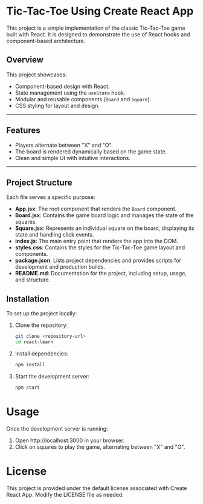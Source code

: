 # Tic-Tac-Toe Using Create React App

This project is a simple implementation of the classic Tic-Tac-Toe game built with React. It is designed to demonstrate the use of React hooks and component-based architecture.

## Overview
This project showcases:
- Component-based design with React.
- State management using the `useState` hook.
- Modular and reusable components (`Board` and `Square`).
- CSS styling for layout and design.

---

## Features
- Players alternate between "X" and "O".
- The board is rendered dynamically based on the game state.
- Clean and simple UI with intuitive interactions.

---

## Project Structure

Each file serves a specific purpose:
- **App.jsx**: The root component that renders the `Board` component.
- **Board.jsx**: Contains the game board logic and manages the state of the squares.
- **Square.jsx**: Represents an individual square on the board, displaying its state and handling click events.
- **index.js**: The main entry point that renders the app into the DOM.
- **styles.css**: Contains the styles for the Tic-Tac-Toe game layout and components.
- **package.json**: Lists project dependencies and provides scripts for development and production builds.
- **README.md**: Documentation for the project, including setup, usage, and structure.

## Installation
To set up the project locally:

1. Clone the repository:
   ```bash
   git clone <repository-url>
   cd react-learn
2. Install dependencies:
   ```bash
   npm install
3. Start the development server:
   ```bash
   npm start

# Usage
Once the development server is running:

1. Open http://localhost:3000 in your browser.
2. Click on squares to play the game, alternating between "X" and "O".

# License
This project is provided under the default license associated with Create React App. Modify the LICENSE file as needed.
